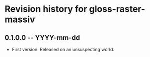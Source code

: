 # Revision history for gloss-raster-massiv

## 0.1.0.0 -- YYYY-mm-dd

* First version. Released on an unsuspecting world.
